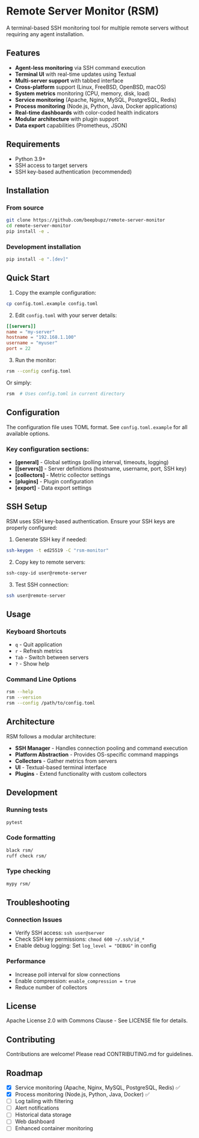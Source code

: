 # Remote Server Monitor (RSM)

A terminal-based SSH monitoring tool for multiple remote servers without requiring any agent installation.

## Features

- **Agent-less monitoring** via SSH command execution
- **Terminal UI** with real-time updates using Textual
- **Multi-server support** with tabbed interface
- **Cross-platform** support (Linux, FreeBSD, OpenBSD, macOS)
- **System metrics** monitoring (CPU, memory, disk, load)
- **Service monitoring** (Apache, Nginx, MySQL, PostgreSQL, Redis)
- **Process monitoring** (Node.js, Python, Java, Docker applications)
- **Real-time dashboards** with color-coded health indicators
- **Modular architecture** with plugin support
- **Data export** capabilities (Prometheus, JSON)

## Requirements

- Python 3.9+
- SSH access to target servers
- SSH key-based authentication (recommended)

## Installation

### From source

```bash
git clone https://github.com/beepbupz/remote-server-monitor
cd remote-server-monitor
pip install -e .
```

### Development installation

```bash
pip install -e ".[dev]"
```

## Quick Start

1. Copy the example configuration:
```bash
cp config.toml.example config.toml
```

2. Edit `config.toml` with your server details:
```toml
[[servers]]
name = "my-server"
hostname = "192.168.1.100"
username = "myuser"
port = 22
```

3. Run the monitor:
```bash
rsm --config config.toml
```

Or simply:
```bash
rsm  # Uses config.toml in current directory
```

## Configuration

The configuration file uses TOML format. See `config.toml.example` for all available options.

### Key configuration sections:

- **[general]** - Global settings (polling interval, timeouts, logging)
- **[[servers]]** - Server definitions (hostname, username, port, SSH key)
- **[collectors]** - Metric collector settings
- **[plugins]** - Plugin configuration
- **[export]** - Data export settings

## SSH Setup

RSM uses SSH key-based authentication. Ensure your SSH keys are properly configured:

1. Generate SSH key if needed:
```bash
ssh-keygen -t ed25519 -C "rsm-monitor"
```

2. Copy key to remote servers:
```bash
ssh-copy-id user@remote-server
```

3. Test SSH connection:
```bash
ssh user@remote-server
```

## Usage

### Keyboard Shortcuts

- `q` - Quit application
- `r` - Refresh metrics
- `Tab` - Switch between servers
- `?` - Show help

### Command Line Options

```bash
rsm --help
rsm --version
rsm --config /path/to/config.toml
```

## Architecture

RSM follows a modular architecture:

- **SSH Manager** - Handles connection pooling and command execution
- **Platform Abstraction** - Provides OS-specific command mappings
- **Collectors** - Gather metrics from servers
- **UI** - Textual-based terminal interface
- **Plugins** - Extend functionality with custom collectors

## Development

### Running tests
```bash
pytest
```

### Code formatting
```bash
black rsm/
ruff check rsm/
```

### Type checking
```bash
mypy rsm/
```

## Troubleshooting

### Connection Issues
- Verify SSH access: `ssh user@server`
- Check SSH key permissions: `chmod 600 ~/.ssh/id_*`
- Enable debug logging: Set `log_level = "DEBUG"` in config

### Performance
- Increase poll interval for slow connections
- Enable compression: `enable_compression = true`
- Reduce number of collectors

## License

Apache License 2.0 with Commons Clause - See LICENSE file for details.

## Contributing

Contributions are welcome! Please read CONTRIBUTING.md for guidelines.

## Roadmap

- [x] Service monitoring (Apache, Nginx, MySQL, PostgreSQL, Redis) ✅
- [x] Process monitoring (Node.js, Python, Java, Docker) ✅
- [ ] Log tailing with filtering
- [ ] Alert notifications
- [ ] Historical data storage
- [ ] Web dashboard
- [ ] Enhanced container monitoring